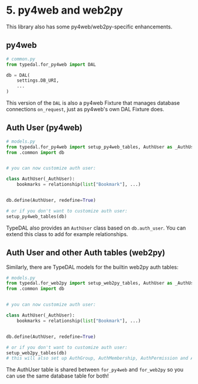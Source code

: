 # 5. py4web and web2py

This library also has some py4web/web2py-specific enhancements.

## py4web

```python
# common.py
from typedal.for_py4web import DAL

db = DAL(
    settings.DB_URI,
    ...
)
```

This version of the `DAL` is also a py4web Fixture that manages database connections `on_request`, just as py4web's own
DAL Fixture does.

## Auth User (py4web)

```python
# models.py
from typedal.for_py4web import setup_py4web_tables, AuthUser as _AuthUser
from .common import db


# you can now customize auth user:

class AuthUser(_AuthUser):
    bookmarks = relationship(list["Bookmark"], ...)


db.define(AuthUser, redefine=True)

# or if you don't want to customize auth user:
setup_py4web_tables(db)

```

TypeDAL also provides an `AuthUser` class based on `db.auth_user`.
You can extend this class to add for example relationships.

## Auth User and other Auth tables (web2py)

Similarly, there are TypeDAL models for the builtin web2py auth tables:

```python
# models.py
from typedal.for_web2py import setup_web2py_tables, AuthUser as _AuthUser
from .common import db


# you can now customize auth user:

class AuthUser(_AuthUser):
    bookmarks = relationship(list["Bookmark"], ...)


db.define(AuthUser, redefine=True)

# or if you don't want to customize auth user:
setup_web2py_tables(db)
# this will also set up AuthGroup, AuthMembership, AuthPermission and AuthEvent
```

The AuthUser table is shared between `for_py4web` and `for_web2py` so you can use the same database table for both!
